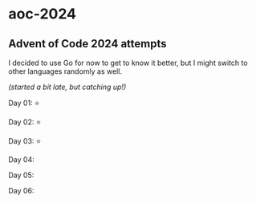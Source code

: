 # aoc-2024
## Advent of Code 2024 attempts 

I decided to use Go for now to get to know it better, but I might switch to other languages randomly as well.

*(started a bit late, but catching up!)*

Day 01: ⭐

Day 02: ⭐

Day 03: ⭐

Day 04:

Day 05:

Day 06:
